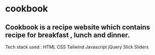 # cookbook
## Cookbook is a recipe website which contains recipe for breakfast , lunch and dinner.


Tech stack used :
HTML
CSS
Tailwind 
Javascript
jQuery
Slick Sliders

